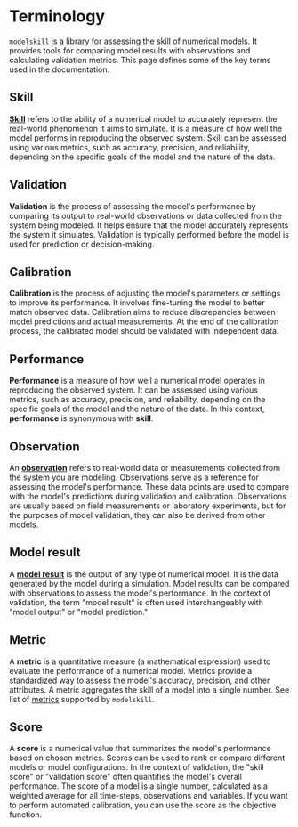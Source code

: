 # Terminology

`modelskill` is a library for assessing the skill of numerical models. It provides tools for comparing model results with observations and calculating validation metrics. This page defines some of the key terms used in the documentation.

## Skill
[**Skill**](modelskill.comparison.ComparerCollection.skill) refers to the ability of a numerical model to accurately represent the real-world phenomenon it aims to simulate. It is a measure of how well the model performs in reproducing the observed system. Skill can be assessed using various metrics, such as accuracy, precision, and reliability, depending on the specific goals of the model and the nature of the data.

## Validation
**Validation** is the process of assessing the model's performance by comparing its output to real-world observations or data collected from the system being modeled. It helps ensure that the model accurately represents the system it simulates. Validation is typically performed before the model is used for prediction or decision-making.

## Calibration
**Calibration** is the process of adjusting the model's parameters or settings to improve its performance. It involves fine-tuning the model to better match observed data. Calibration aims to reduce discrepancies between model predictions and actual measurements. At the end of the calibration process, the calibrated model should be validated with independent data.

## Performance
**Performance** is a measure of how well a numerical model operates in reproducing the observed system. It can be assessed using various metrics, such as accuracy, precision, and reliability, depending on the specific goals of the model and the nature of the data. In this context, **performance** is synonymous with **skill**.

## Observation
An [**observation**](modelskill.observation.PointObservation) refers to real-world data or measurements collected from the system you are modeling. Observations serve as a reference for assessing the model's performance. These data points are used to compare with the model's predictions during validation and calibration. Observations are usually based on field measurements or laboratory experiments, but for the purposes of model validation, they can also be derived from other models.


## Model result
A [**model result**](modelskill.model.PointModelResult) is the output of any type of numerical model. It is the data generated by the model during a simulation. Model results can be compared with observations to assess the model's performance. In the context of validation, the term "model result" is often used interchangeably with "model output" or "model prediction."

## Metric
A **metric** is a quantitative measure (a mathematical expression) used to evaluate the performance of a numerical model. Metrics provide a standardized way to assess the model's accuracy, precision, and other attributes. A metric aggregates the skill of a model into a single number. See list of [metrics](modelskill.metrics) supported by `modelskill`.

## Score
A **score** is a numerical value that summarizes the model's performance based on chosen metrics. Scores can be used to rank or compare different models or model configurations. In the context of validation, the "skill score" or "validation score" often quantifies the model's overall performance. The score of a model is a single number, calculated as a weighted average for all time-steps, observations and variables. If you want to perform automated calibration, you can use the score as the objective function.





